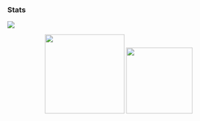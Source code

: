 
### Stats
[![](https://visitcount.itsvg.in/api?id=sidneiimatos&icon=2&color=0)](https://visitcount.itsvg.in)
<div align="center">
  <img height="180em" src="https://github-readme-stats-th3shadowbroker.vercel.app/api?username=sidneiimatos&count_private=true&show_icons=true&theme=graywhite" />
  <img height="150em" src="https://github-readme-stats.vercel.app/api/top-langs/?username=sidneiimatos&theme=graywhite&layout=compact&langs_count=6" />
</div>
